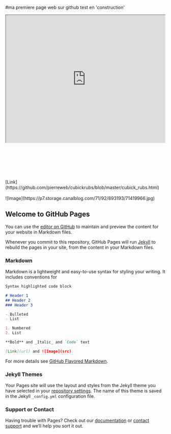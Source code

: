#ma premiere page web sur github test en 'construction'
<div  style="background-color:lightorange ; width:560px;height:500px">
<iframe border="0" width="500" height="400" scrolling="yes" allowfullscreen="true" src="https://combinatronics.com/pierreweb/cubickrubs/master/cubick_rubs.html" ></iframe>
</div>
<br/>
[Link](https://github.com/pierreweb/cubickrubs/blob/master/cubick_rubs.html) 
<br/>
<br/>
![Image](https://p7.storage.canalblog.com/71/92/893193/71419966.jpg)
<br/>

## Welcome to GitHub Pages

You can use the [editor on GitHub](https://github.com/pierreweb/cubickrubs/edit/master/README.md) to maintain and preview the content for your website in Markdown files.

Whenever you commit to this repository, GitHub Pages will run [Jekyll](https://jekyllrb.com/) to rebuild the pages in your site, from the content in your Markdown files.

### Markdown

Markdown is a lightweight and easy-to-use syntax for styling your writing. It includes conventions for

```markdown
Syntax highlighted code block

# Header 1
## Header 2
### Header 3

- Bulleted
- List

1. Numbered
2. List

**Bold** and _Italic_ and `Code` text

[Link](url) and ![Image](src)
```

For more details see [GitHub Flavored Markdown](https://guides.github.com/features/mastering-markdown/).

### Jekyll Themes

Your Pages site will use the layout and styles from the Jekyll theme you have selected in your [repository settings](https://github.com/pierreweb/cubickrubs/settings). The name of this theme is saved in the Jekyll `_config.yml` configuration file.

### Support or Contact

Having trouble with Pages? Check out our [documentation](https://help.github.com/categories/github-pages-basics/) or [contact support](https://github.com/contact) and we’ll help you sort it out.
